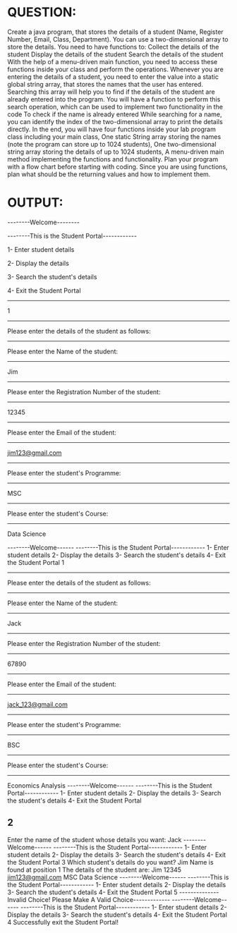 # QUESTION:
Create a java program, that stores the details of a student (Name, Register Number, Email, Class, Department).
You can use a two-dimensional array to store the details.
You need to have functions to:
Collect the details of the student
Display the details of the student
Search the details of the student
With the help of a menu-driven main function, you need to access these functions inside your class and perform the operations.
Whenever you are entering the details of a student, you need to enter the value into a static global string array, that stores the names that the user has entered. Searching this array will help you to find if the details of the student are already entered into the program.
You will have a function to perform this search operation, which can be used to implement two functionality in the code
To check if the name is already entered
While searching for a name, you can identify the index of the two-dimensional array to print the details directly.
In the end, you will have four functions inside your lab program class including your main class, 
One static String array storing the names (note the program can store up to 1024 students),
One two-dimensional string array storing the details of up to 1024 students,
A menu-driven main method implementing the functions and functionality.
Plan your program with a flow chart before starting with coding. Since you are using functions, plan what should be the returning values and how to implement them.

# OUTPUT:

--------Welcome--------

--------This is the Student Portal------------

1- Enter student details

2- Display the details

3- Search the student's details

4- Exit the Student Portal

---------------------------------------
1

---------------------------------------------------------------------
Please enter the details of the student as follows:

----------------------------

Please enter the Name of the student:

------------------------------------
Jim

----------------------------------------

Please enter the Registration Number of the student:

----------------------------------------
12345

----------------------------------------
Please enter the Email of the student:

----------------------------------------
jim123@gmail.com

----------------------------------------
Please enter the student's Programme:

----------------------------------------
MSC

----------------------------------------
Please enter the student's Course:

----------------------------------------
Data Science

--------Welcome------
--------This is the Student Portal------------
1- Enter student details
2- Display the details
3- Search the student's details
4- Exit the Student Portal
1

---------------------------------------------------------------------
Please enter the details of the student as follows:

----------------------------
Please enter the Name of the student:

------------------------------------
Jack 

----------------------------------------
Please enter the Registration Number of the student:

----------------------------------------
67890

----------------------------------------
Please enter the Email of the student:

----------------------------------------
jack_123@gmail.com

----------------------------------------
Please enter the student's Programme: 

----------------------------------------
BSC

----------------------------------------
Please enter the student's Course:

----------------------------------------
Economics Analysis
--------Welcome------
--------This is the Student Portal------------
1- Enter student details
2- Display the details
3- Search the student's details
4- Exit the Student Portal

2
-------------------------------------------------------

Enter the name of the student whose details you want:
Jack
--------Welcome------
--------This is the Student Portal------------
1- Enter student details
2- Display the details
3- Search the student's details
4- Exit the Student Portal
3
Which student's details do you want? 
Jim
Name is found at position 1
The details of the student are:
Jim
12345
jim123@gmail.com
MSC
Data Science
--------Welcome------
--------This is the Student Portal------------
1- Enter student details
2- Display the details
3- Search the student's details
4- Exit the Student Portal
5
--------------Invalid Choice! Please Make A Valid Choice-------------
--------Welcome------
--------This is the Student Portal------------
1- Enter student details
2- Display the details
3- Search the student's details
4- Exit the Student Portal
4
Successfully exit the Student Portal!
